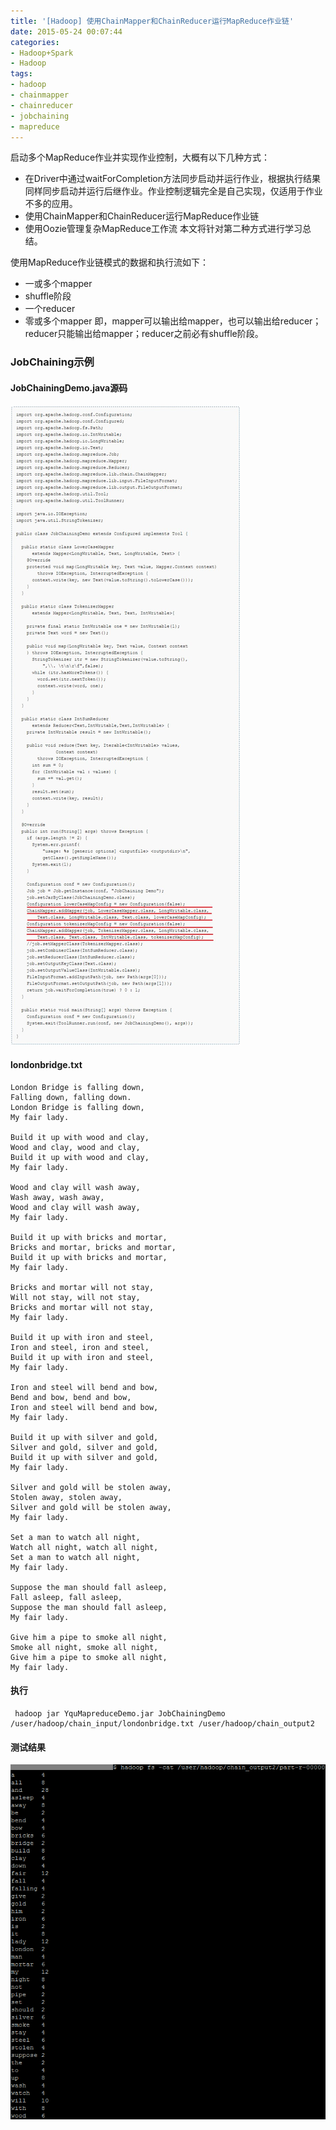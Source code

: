```yaml
---
title: '[Hadoop] 使用ChainMapper和ChainReducer运行MapReduce作业链'
date: 2015-05-24 00:07:44
categories: 
- Hadoop+Spark
- Hadoop
tags: 
- hadoop
- chainmapper
- chainreducer
- jobchaining
- mapreduce
---
```

启动多个MapReduce作业并实现作业控制，大概有以下几种方式：

- 在Driver中通过waitForCompletion方法同步启动并运行作业，根据执行结果同样同步启动并运行后继作业。作业控制逻辑完全是自己实现，仅适用于作业不多的应用。
- 使用ChainMapper和ChainReducer运行MapReduce作业链
- 使用Oozie管理复杂MapReduce工作流
本文将针对第二种方式进行学习总结。

使用MapReduce作业链模式的数据和执行流如下：

- 一或多个mapper
- shuffle阶段
- 一个reducer
- 零或多个mapper
即，mapper可以输出给mapper，也可以输出给reducer；reducer只能输出给mapper；reducer之前必有shuffle阶段。

### JobChaining示例

#### JobChainingDemo.java源码
![[Hadoop] 使用ChainMapper和ChainReducer运行MapReduce作业链](/images/2015/5/0026uWfMzy79Eov9jIK4a.jpg)
#### londonbridge.txt
```
London Bridge is falling down,
Falling down, falling down.
London Bridge is falling down,
My fair lady.

Build it up with wood and clay,
Wood and clay, wood and clay,
Build it up with wood and clay,
My fair lady.

Wood and clay will wash away,
Wash away, wash away,
Wood and clay will wash away,
My fair lady.

Build it up with bricks and mortar,
Bricks and mortar, bricks and mortar,
Build it up with bricks and mortar,
My fair lady.

Bricks and mortar will not stay,
Will not stay, will not stay,
Bricks and mortar will not stay,
My fair lady.

Build it up with iron and steel,
Iron and steel, iron and steel,
Build it up with iron and steel,
My fair lady.

Iron and steel will bend and bow,
Bend and bow, bend and bow,
Iron and steel will bend and bow,
My fair lady.

Build it up with silver and gold,
Silver and gold, silver and gold,
Build it up with silver and gold,
My fair lady.

Silver and gold will be stolen away,
Stolen away, stolen away,
Silver and gold will be stolen away,
My fair lady.

Set a man to watch all night,
Watch all night, watch all night,
Set a man to watch all night,
My fair lady.

Suppose the man should fall asleep,
Fall asleep, fall asleep,
Suppose the man should fall asleep,
My fair lady.

Give him a pipe to smoke all night,
Smoke all night, smoke all night,
Give him a pipe to smoke all night,
My fair lady.
```

#### 执行
```
 hadoop jar YquMapreduceDemo.jar JobChainingDemo /user/hadoop/chain_input/londonbridge.txt /user/hadoop/chain_output2
```

#### 测试结果
![[Hadoop] 使用ChainMapper和ChainReducer运行MapReduce作业链](/images/2015/5/0026uWfMzy79Eo3kEpsda.png)